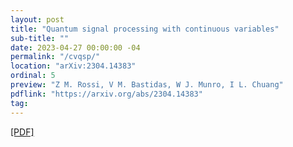 ```yaml
---
layout: post
title: "Quantum signal processing with continuous variables"
sub-title: ""
date: 2023-04-27 00:00:00 -04
permalink: "/cvqsp/"
location: "arXiv:2304.14383"
ordinal: 5
preview: "Z M. Rossi, V M. Bastidas, W J. Munro, I L. Chuang"
pdflink: "https://arxiv.org/abs/2304.14383"
tag:
---
```

[\[PDF\]](https://arxiv.org/pdf/2304.14383)